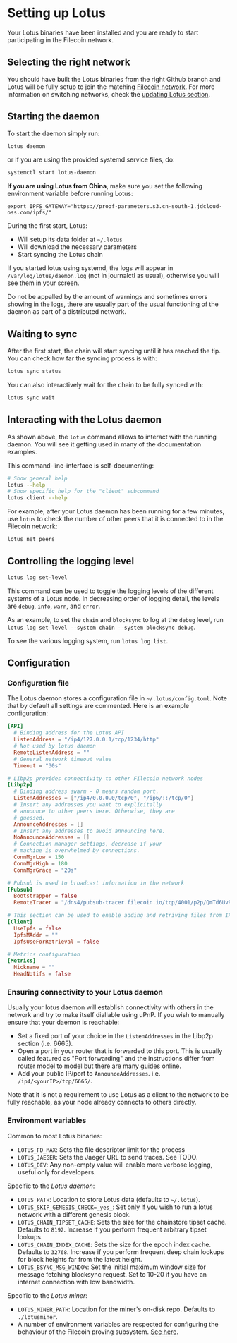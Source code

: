 # Setting up Lotus

Your Lotus binaries have been installed and you are ready to start participating in the Filecoin network.

## Selecting the right network

You should have built the Lotus binaries from the right Github branch and Lotus will be fully setup to join the matching [Filecoin network](https://docs.filecoin.io/how-to/networks/). For more information on switching networks, check the [updating Lotus section](en+update).

## Starting the daemon

To start the daemon simply run:

```sh
lotus daemon
```

or if you are using the provided systemd service files, do:

```sh
systemctl start lotus-daemon
```

__If you are using Lotus from China__, make sure you set the following environment variable before running Lotus:

```
export IPFS_GATEWAY="https://proof-parameters.s3.cn-south-1.jdcloud-oss.com/ipfs/"
```


During the first start, Lotus:

* Will setup its data folder at `~/.lotus`
* Will download the necessary parameters
* Start syncing the Lotus chain

If you started lotus using systemd, the logs will appear in `/var/log/lotus/daemon.log` (not in journalctl as usual), otherwise you will see them in your screen.

Do not be appalled by the amount of warnings and sometimes errors showing in the logs, there are usually part of the usual functioning of the daemon as part of a distributed network.

## Waiting to sync

After the first start, the chain will start syncing until it has reached the tip. You can check how far the syncing process is with:

```sh
lotus sync status
```

You can also interactively wait for the chain to be fully synced with:

```sh
lotus sync wait
```

## Interacting with the Lotus daemon

As shown above, the `lotus` command allows to interact with the running daemon. You will see it getting used in many of the documentation examples.

This command-line-interface is self-documenting:

```sh
# Show general help
lotus --help
# Show specific help for the "client" subcommand
lotus client --help
```

For example, after your Lotus daemon has been running for a few minutes, use `lotus` to check the number of other peers that it is connected to in the Filecoin network:

```sh
lotus net peers
```

## Controlling the logging level

```sh
lotus log set-level
```
This command can be used to toggle the logging levels of the different
systems of a Lotus node. In decreasing order
of logging detail, the levels are `debug`, `info`, `warn`, and `error`. 

As an example,
to set the `chain` and `blocksync` to log at the `debug` level, run 
`lotus log set-level --system chain --system blocksync debug`. 

To see the various logging system, run `lotus log list`.


## Configuration

### Configuration file

The Lotus daemon stores a configuration file in `~/.lotus/config.toml`. Note that by default all settings are commented. Here is an example configuration:

```toml
[API]
  # Binding address for the Lotus API
  ListenAddress = "/ip4/127.0.0.1/tcp/1234/http"
  # Not used by lotus daemon
  RemoteListenAddress = ""
  # General network timeout value
  Timeout = "30s"

# Libp2p provides connectivity to other Filecoin network nodes
[Libp2p]
  # Binding address swarm - 0 means random port.
  ListenAddresses = ["/ip4/0.0.0.0/tcp/0", "/ip6/::/tcp/0"]
  # Insert any addresses you want to explicitally
  # announce to other peers here. Otherwise, they are
  # guessed.
  AnnounceAddresses = []
  # Insert any addresses to avoid announcing here.
  NoAnnounceAddresses = []
  # Connection manager settings, decrease if your
  # machine is overwhelmed by connections.
  ConnMgrLow = 150
  ConnMgrHigh = 180
  ConnMgrGrace = "20s"

# Pubsub is used to broadcast information in the network
[Pubsub]
  Bootstrapper = false
  RemoteTracer = "/dns4/pubsub-tracer.filecoin.io/tcp/4001/p2p/QmTd6UvR47vUidRNZ1ZKXHrAFhqTJAD27rKL9XYghEKgKX"

# This section can be used to enable adding and retriving files from IPFS
[Client]
  UseIpfs = false
  IpfsMAddr = ""
  IpfsUseForRetrieval = false

# Metrics configuration
[Metrics]
  Nickname = ""
  HeadNotifs = false
```

### Ensuring connectivity to your Lotus daemon

Usually your lotus daemon will establish connectivity with others in the network and try to make itself diallable using uPnP. If you wish to manually ensure that your daemon is reachable:

* Set a fixed port of your choice in the `ListenAddresses` in the Libp2p section (i.e. 6665).
* Open a port in your router that is forwarded to this port. This is usually called featured as "Port forwarding" and the instructions differ from router model to model but there are many guides online.
* Add your public IP/port to `AnnounceAddresses`. i.e. `/ip4/<yourIP>/tcp/6665/`.

Note that it is not a requirement to use Lotus as a client to the network to be fully reachable, as your node already connects to others directly.


### Environment variables

Common to most Lotus binaries:

* `LOTUS_FD_MAX`: Sets the file descriptor limit for the process
* `LOTUS_JAEGER`: Sets the Jaeger URL to send traces. See TODO.
* `LOTUS_DEV`: Any non-empty value will enable more verbose logging, useful only for developers.

Specific to the *Lotus daemon*:

* `LOTUS_PATH`: Location to store Lotus data (defaults to `~/.lotus`).
* `LOTUS_SKIP_GENESIS_CHECK=_yes_`: Set only if you wish to run a lotus network with a different genesis block.
* `LOTUS_CHAIN_TIPSET_CACHE`: Sets the size for the chainstore tipset cache. Defaults to `8192`. Increase if you perform frequent arbitrary tipset lookups.
* `LOTUS_CHAIN_INDEX_CACHE`: Sets the size for the epoch index cache. Defaults to `32768`. Increase if you perform frequent deep chain lookups for block heights far from the latest height.
* `LOTUS_BSYNC_MSG_WINDOW`: Set the initial maximum window size for message fetching blocksync request. Set to 10-20 if you have an internet connection with low bandwidth.

Specific to the *Lotus miner*:

* `LOTUS_MINER_PATH`: Location for the miner's on-disk repo. Defaults to `./lotusminer`.
* A number of environment variables are respected for configuring the behaviour of the Filecoin proving subsystem. [See here](en+miner-setup).


